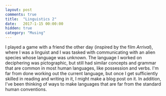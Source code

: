 ```yaml
---
layout: post
comments: true
title:  "Linguistics 2"
date:   2017-1-15 00:00:00
hidden: true
category: "Musing"
---
```


I played a game with a friend the other day (inspired by the film _Arrival_), where I was a linguist and I was tasked with communicating with an alien species whose language was unknown. The language I worked on deciphering was pictographic, but still had similar concepts and grammar that are common in most human languages, like possession and verbs. I'm far from done working out the current language, but once I get sufficiently skilled in reading and writing in it, I might make a blog post on it. In addition, I've been thinking of ways to make languages that are far from the standard human conventions.
